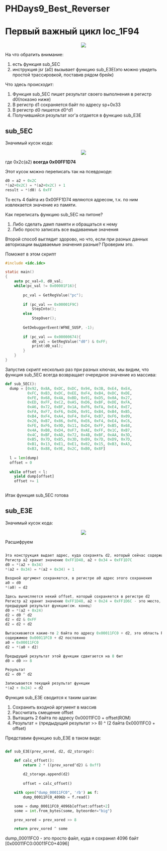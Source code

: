 # PHDays9_Best_Reverser

# Первый важный цикл loc_1F94 #


<p align="center">
	<img src="https://github.com/mgayanov/PHDays9_Best_Reverser/blob/master/img/loc_1F94_1.png">
</p>

На что обратить внимание:
1. есть функция sub_5EC
2. инструкция jsr (a0) вызывает функцию sub_E3E(это можно увидеть простой трассировкой, поставив рядом брейк)

Что здесь происходит:
1. Функция sub_5EC пишет результат своего выполнения в регистр d0(показно ниже)
2. В регистр d1 сохраняется байт по адресу sp+0x33
3. В регистр d0 пишется d0^d1
4. Получившийся результат xor'a отдается в функцию sub_E3E

## sub_5EC ##

Значимый кусок кода:

<p align="center">
<img src="https://github.com/mgayanov/PHDays9_Best_Reverser/blob/master/img/sub_5EC.png">
</p>

где 0x2c(a2) **всегда 0x00FF1D74**

Этот кусок можно переписать так на псевдокоде:

```c
d0 = a2 + 0x2C
*(a2+0x2C) = *(a2+0x2C) + 1
result = *(d0) & 0xFF
```

То есть 4 байта из 0x00FF1D74 являются адресом, т.к. по ним извлекается значение из памяти.

Как переписать функцию sub_5EC на питоне?

1. Либо сделать дамп памяти и обращаться к нему
2. Либо просто записать все выдаваемые значения

Второй способ выглядит здорово, но что, если при разных данных авторизации выдаваемые значения разные?
Проверим это.

Поможет в этом скрипт

```c
#include <idc.idc>

static main()
{
    auto pc_val=0, d0_val;
    while(pc_val != 0x00001F16){
        
        pc_val = GetRegValue("pc");
        
        if (pc_val == 0x00001F9C)
            StepInto();
        else
            StepOver();
            
        GetDebuggerEvent(WFNE_SUSP, -1);
    
        if (pc_val == 0x00000674){
            d0_val = GetRegValue("d0") & 0xFF;
            print(d0_val);
        }
    }
}
```

Запустив скрипт несколько раз при разных ключах, мы видим, что функция sub_5EC всегда возвращает очередное значение из массива:

```python
def sub_5EC():
  dump = [0x92, 0x8A, 0xDC, 0xDC, 0x94, 0x3B, 0xE4, 0xE4,
          0xFC, 0xB3, 0xDC, 0xEE, 0xF4, 0xB4, 0xDC, 0xDE,
          0xFE, 0x68, 0x4A, 0xBD, 0x91, 0xD5, 0x0A, 0x27,
          0xED, 0xFF, 0xC2, 0xA5, 0xD6, 0xBF, 0xDE, 0xFA,
          0xA6, 0x72, 0xBF, 0x1A, 0xF6, 0xFA, 0xE4, 0xE7,
          0xFA, 0xF7, 0xF6, 0xD6, 0x91, 0xB4, 0xB4, 0xB5,
          0xB4, 0xF4, 0xA4, 0xF4, 0xF4, 0xB7, 0xF6, 0x09,
          0x20, 0xB7, 0x86, 0xF6, 0xE6, 0xF4, 0xE4, 0xC6,
          0xFE, 0xF6, 0x9D, 0x11, 0xD4, 0xFF, 0xB5, 0x68,
          0x4A, 0xB8, 0xD4, 0xF7, 0xAE, 0xFF, 0x1C, 0xB7,
          0x4C, 0xBF, 0xAD, 0x72, 0x4B, 0xBF, 0xAA, 0x3D,
          0xB5, 0x7D, 0xB5, 0x3D, 0xB9, 0x7D, 0xD9, 0x7D,
          0xB1, 0x13, 0xE1, 0xE1, 0x02, 0x15, 0xB3, 0xA3,
          0xB3, 0x88, 0x9E, 0x2C, 0xB0, 0x8F]
          
  l = len(dump)
  offset = 0
  
  while offset < l:
    yield dump[offset]
    offset += 1
  
```

Итак функция sub_5EC готова

## sub_E3E ##

Значимый кусок кода:

<p align="center">
<img src="https://github.com/mgayanov/PHDays9_Best_Reverser/blob/master/img/sub_E3E_1.png">
</p>

Расшифруем

```c

Эта конструкция выдает адрес, куда сохранять d2, который сейчас содержит входной аргумент
Регистр a2 хранит значение 0xFF1D48, a2 + 0x34 = 0xFF1D7C
d0 = *(a2 + 0x34)
*(a2 + 0x34) = *(a2 + 0x34) + 1

Входной аргумент сохраняется, в регистре a0 адрес этого сохранения
a0 = d0
*(a0) = d2

Здесь вычисляется некий offset, который сохраняется в регистре d2
Регистр a2 хранит значение 0xFF1D48, a2 + 0x24 = 0xFF1D6C - это место, где хранится
предыдущий результат функции(см. конец)
d0 = *(a2 + 0x24)
d2 = d0 ^ d2
d2 = d2 & 0xFF
d2 = d2 + d2

Вытаскиваются какие-то 2 байта по адресу 0x00011FC0 + d2, это область ROM, поэтому
содержимое 0x00011FC0 + d2 постоянно
a0 = 0x00011FC0
d2 = *(a0 + d2)

Предыдущий результат этой функции сдвигается на 8 бит
d0 = d0 >> 8

Результат
d2 = d0 ^ d2

Записывается текущий результат функции
*(a2 + 0x24) = d2
```

Функция sub_E3E сводится к таким шагам:
1. Сохранить входной аргумент в массив
2. Рассчитать смещение offset
3. Вытащить 2 байта по адресу 0x00011FC0 + offset(ROM)
4. Результат = (предыдущий результат >> 8) ^ (2 байта 0x00011FC0 + offset)

Представим функцию sub_E3E в таком виде:

```python

def sub_E3E(prev_xored, d2, d2_storage):

	def calc_offset():
		return 2 * ((prev_xored^d2) & 0xff)
        
    	d2_storage.append(d2)
    
    	offset = calc_offset()

	with open("dump_00011FC0", 'rb') as f:
		dump_00011FC0_4096b = f.read()

	some = dump_00011FC0_4096b[offset:offset+2]
	some = int.from_bytes(some, byteorder="big")

	prev_xored = prev_xored >> 8

	return prev_xored ^ some

```

dump_00011FC0 - это просто файл, куда я сохранил 4096 байт [0x00011FC0:00011FC0+4096]



